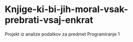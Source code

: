 # Knjige-ki-bi-jih-moral-vsak-prebrati-vsaj-enkrat
Projekt iz analize podatkov za predmet Programiranje 1

